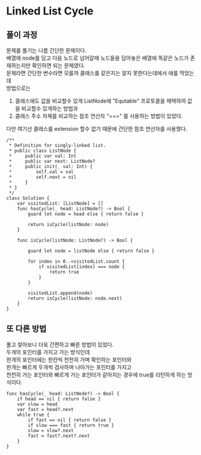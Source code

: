 # Linked List Cycle 

## 풀이 과정
문제를 풀기는 나름 간단한 문제이다.    
배열에 node를 담고 다음 노드로 넘어갈때 노드들을 담아놓은 배열에 똑같은 노드가 존재하는지만 확인하면 되는 문제였다.    
문제라면 간단한 변수라면 모를까 클래스를 같은지는 알지 못한다는데에서 애를 먹었는데   
방법으로는   
1. 클래스에도 값을 비교할수 있게 ListNode에 "Equtable" 프로토콜을 채택하여 값을 비교할수 있게하는 방법과
2. 클래스 주소 자체를 비교하는 참조 연산자 "===" 를 사용하는 방법이 있었다.   

 
다만 여기선 클래스를 extension 할수 없기 때문에 간단한 참조 연산자를 사용했다.


```
/**
 * Definition for singly-linked list.
 * public class ListNode {
 *     public var val: Int
 *     public var next: ListNode?
 *     public init(_ val: Int) {
 *         self.val = val
 *         self.next = nil
 *     }
 * }
 */
class Solution {
    var visitedList: [ListNode] = []
    func hasCycle(_ head: ListNode?) -> Bool {
        guard let node = head else { return false }
        
        return isCycle(listNode: node)
    }
    
    func isCycle(listNode: ListNode?) -> Bool {
        
        guard let node = listNode else { return false }
        
        for index in 0..<visitedList.count {
            if visitedList[index] === node {
                return true
            }
        }
        
        visitedList.append(node)
        return isCycle(listNode: node.next)
    }
}
```

## 또 다른 방법
풀고 찾아보니 더욱 간편하고 빠른 방법이 있었다.   
두개의 포인터를 가지고 가는 방식인데   
한개의 포인터에는 한칸씩 천천히 가며 확인하는 포인터와   
한개는 빠르게 두개씩 검사하며 나아가는 포인터를 가지고   
천천히 가는 포인터와 빠르게 가는 포인터가 같아지는 경우에 true를 리턴하게 하는 방식이다.

```
func hasCycle(_ head: ListNode?) -> Bool {
    if head == nil { return false }
    var slow = head
    var fast = head?.next
    while true {
        if fast == nil { return false }
        if slow === fast { return true }
        slow = slow?.next
        fast = fast?.next?.next
    }
}
